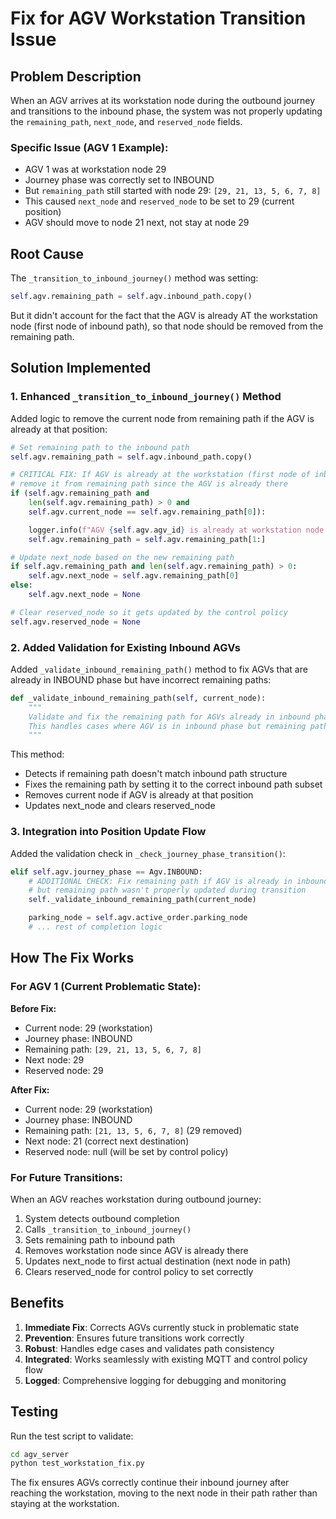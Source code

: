 # Fix for AGV Workstation Transition Issue

## Problem Description

When an AGV arrives at its workstation node during the outbound journey and transitions to the inbound phase, the system was not properly updating the `remaining_path`, `next_node`, and `reserved_node` fields.

### Specific Issue (AGV 1 Example):

- AGV 1 was at workstation node 29
- Journey phase was correctly set to INBOUND
- But `remaining_path` still started with node 29: `[29, 21, 13, 5, 6, 7, 8]`
- This caused `next_node` and `reserved_node` to be set to 29 (current position)
- AGV should move to node 21 next, not stay at node 29

## Root Cause

The `_transition_to_inbound_journey()` method was setting:

```python
self.agv.remaining_path = self.agv.inbound_path.copy()
```

But it didn't account for the fact that the AGV is already AT the workstation node (first node of inbound path), so that node should be removed from the remaining path.

## Solution Implemented

### 1. Enhanced `_transition_to_inbound_journey()` Method

Added logic to remove the current node from remaining path if the AGV is already at that position:

```python
# Set remaining path to the inbound path
self.agv.remaining_path = self.agv.inbound_path.copy()

# CRITICAL FIX: If AGV is already at the workstation (first node of inbound path),
# remove it from remaining path since the AGV is already there
if (self.agv.remaining_path and
    len(self.agv.remaining_path) > 0 and
    self.agv.current_node == self.agv.remaining_path[0]):

    logger.info(f"AGV {self.agv.agv_id} is already at workstation node {self.agv.current_node}, removing from remaining path")
    self.agv.remaining_path = self.agv.remaining_path[1:]

# Update next_node based on the new remaining path
if self.agv.remaining_path and len(self.agv.remaining_path) > 0:
    self.agv.next_node = self.agv.remaining_path[0]
else:
    self.agv.next_node = None

# Clear reserved_node so it gets updated by the control policy
self.agv.reserved_node = None
```

### 2. Added Validation for Existing Inbound AGVs

Added `_validate_inbound_remaining_path()` method to fix AGVs that are already in INBOUND phase but have incorrect remaining paths:

```python
def _validate_inbound_remaining_path(self, current_node):
    """
    Validate and fix the remaining path for AGVs already in inbound phase.
    This handles cases where AGV is in inbound phase but remaining path wasn't properly updated.
    """
```

This method:

- Detects if remaining path doesn't match inbound path structure
- Fixes the remaining path by setting it to the correct inbound path subset
- Removes current node if AGV is already at that position
- Updates next_node and clears reserved_node

### 3. Integration into Position Update Flow

Added the validation check in `_check_journey_phase_transition()`:

```python
elif self.agv.journey_phase == Agv.INBOUND:
    # ADDITIONAL CHECK: Fix remaining path if AGV is already in inbound phase
    # but remaining path wasn't properly updated during transition
    self._validate_inbound_remaining_path(current_node)

    parking_node = self.agv.active_order.parking_node
    # ... rest of completion logic
```

## How The Fix Works

### For AGV 1 (Current Problematic State):

**Before Fix:**

- Current node: 29 (workstation)
- Journey phase: INBOUND
- Remaining path: `[29, 21, 13, 5, 6, 7, 8]`
- Next node: 29
- Reserved node: 29

**After Fix:**

- Current node: 29 (workstation)
- Journey phase: INBOUND
- Remaining path: `[21, 13, 5, 6, 7, 8]` (29 removed)
- Next node: 21 (correct next destination)
- Reserved node: null (will be set by control policy)

### For Future Transitions:

When an AGV reaches workstation during outbound journey:

1. System detects outbound completion
2. Calls `_transition_to_inbound_journey()`
3. Sets remaining path to inbound path
4. Removes workstation node since AGV is already there
5. Updates next_node to first actual destination (next node in path)
6. Clears reserved_node for control policy to set correctly

## Benefits

1. **Immediate Fix**: Corrects AGVs currently stuck in problematic state
2. **Prevention**: Ensures future transitions work correctly
3. **Robust**: Handles edge cases and validates path consistency
4. **Integrated**: Works seamlessly with existing MQTT and control policy flow
5. **Logged**: Comprehensive logging for debugging and monitoring

## Testing

Run the test script to validate:

```bash
cd agv_server
python test_workstation_fix.py
```

The fix ensures AGVs correctly continue their inbound journey after reaching the workstation, moving to the next node in their path rather than staying at the workstation.
